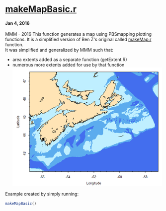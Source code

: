 # **[makeMapBasic.r](../../src/_RFunctions/spatial/makeMapBasic.r)**
#### Jan 4, 2016
MMM - 2016 
This function generates a map using PBSmapping plotting functions.  It is a simplified version of Ben Z's original called [makeMap.r](makeMap.md) function.  
It was simplified and generalized by MMM such that: 
*  area extents added as a separate function (getExtent.R)
*  numerous more extents added for use by that function
![Example of makeMap() output](images/makeMapBasic.png)

Example created by simply running:
```R
makeMapBasic()
```